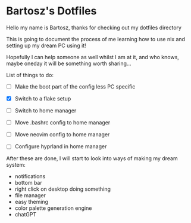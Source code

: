 # Bartosz's Dotfiles
Hello my name is Bartosz, thanks for checking out my dotfiles directory

This is going to document the process of me learning how to use nix and setting up my dream PC using it!

Hopefully I can help someone as well whilst I am at it, and who knows, maybe oneday it will be something worth sharing...


List of things to do:
- [ ] Make the boot part of the config less PC specific
- [x] Switch to a flake setup
- [ ] Switch to home manager
- [ ] Move .bashrc config to home manager
- [ ] Move neovim config to home manager
- [ ] Configure hyprland in home manager


After these are done, I will start to look into ways of making my dream system: 
+ notifications
+ bottom bar
+ right click on desktop doing something
+ file manager
+ easy theming
+ color palette generation engine
+ chatGPT 

